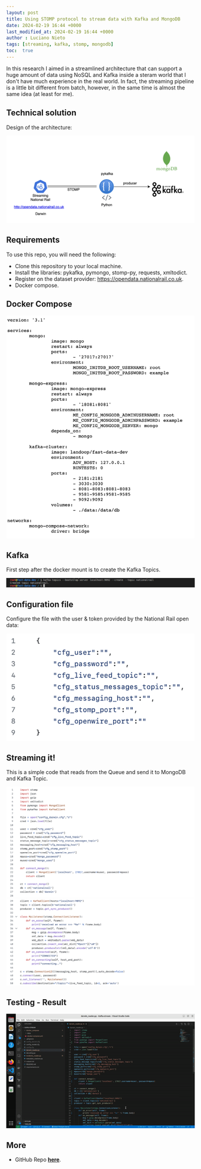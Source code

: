 ```yaml
---
layout: post
title: Using STOMP protocol to stream data with Kafka and MongoDB
date: 2024-02-19 16:44 +0000
last_modified_at: 2024-02-19 16:44 +0000
author : Luciano Nieto
tags: [streaming, kafka, stomp, mongodb]
toc:  true
---
```


In this research I aimed in a streamlined architecture that can support a huge amount of data using NoSQL and Kafka inside a steram world that I don't have much experience in the real world. In fact, the streaming pipeline is a little bit different from batch, however, in the same time is almost the same idea (at least for me).

## Technical solution

Design of the architecture:

![](/imgs/ks1.png)

## Requirements

To use this repo, you will need the following:

- Clone this repository to your local machine.
- Install the libraries: pykafka, pymongo, stomp-py, requests, xmltodict.
- Register on the dataset provider: https://opendata.nationalrail.co.uk.
- Docker compose.

## Docker Compose

![](/imgs/ks2.png)

## Kafka

First step after the docker mount is to create the Kafka Topics.

![](/imgs/ks3.png)

## Configuration file

Configure the file with the user & token provided by the National Rail open data:

![](/imgs/ks4.png)

## Streaming it!

This is a simple code that reads from the Queue and send it to MongoDB and Kafka Topic.

![](/imgs/ks5.png)
![](/imgs/ks6.png)

## Testing - Result

![](/imgs/ks7.gif)





## More

- GitHub Repo **[here](https://github.com/lucnietoX/principal/....)**.